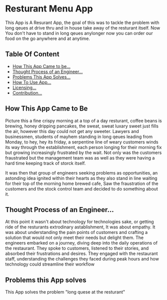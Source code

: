 <h1>Resturant Menu App</h1>

<p>
  This App is A Resurant App, the goal of this was to tackle the problem
  with long qeues at drive thru and in house take away of the resturant itself. 
  Now You don't have to stand in long qeues anylonger now you can order our food
  on the go anywhere and at anytime.
</p>

<h2>Table Of Content</h2>
<ul>
  <li><a href="">How This App Came to be...</a></li>
  <li><a href="">Thought Process of an Engineer...</a></li>
  <li><a href="">Problems This App Solves...</a></li>
  <li><a href="">How To Use App...</a></li>
  <li><a href="">Licensing...</a></li>
  <li><a href="">Contribution...</a></li>
</ul>

<h2>How This App Came to Be</h2>
<p>
  Picture this a fine crispy morning at a top of a day resturant, coffee beans is brewing, honey dripping pancakes, the sweat, sweat 
  luxary sweet just fills the air, however this day could not get any sweeter. Lawyers and businessmen, students of mayhem standing in long qeues leading from Monday,
  to hey, hey its friday, a serpentine line of weary customers winds its way through the establishment, each person longing for their morning fix but growing increasingly frustrated by 
  the wait. Not only was the customers fraustrated but the management team was as well as they were having a hard time keeping track of storck itself.

  It was then that group of engineers seeking problems as opportunities, an astonding idea ignited within their hearts as they also stand in line waiting for their
  top of the morning home brewed cafe, Saw the fraustration of the customers and the stock control team and decided to do something about it.
</p>

<h2>Thought Process of an Engineer...</h2>
<p>
  At this point it wasn't about technology for technologies sake, or getting ride of the resturants extrodinary astablishment, It was about empathy. It was about understanding the pain 
  points of customers and crafting a solution that would not only meet their needs but delight them. The engineers embarked on a journey, diving deep into the daily operations of the 
  restaurant. They spoke to customers, listened to their stories, and absorbed their frustrations and desires. They engaged with the restaurant staff, understanding the challenges they 
  faced during peak hours and how technology could streamline their workflow
</p>



<h2>Problems this App solves</h2>
<p>
  This App solves the problem "long quese at the resturant"
</p>
